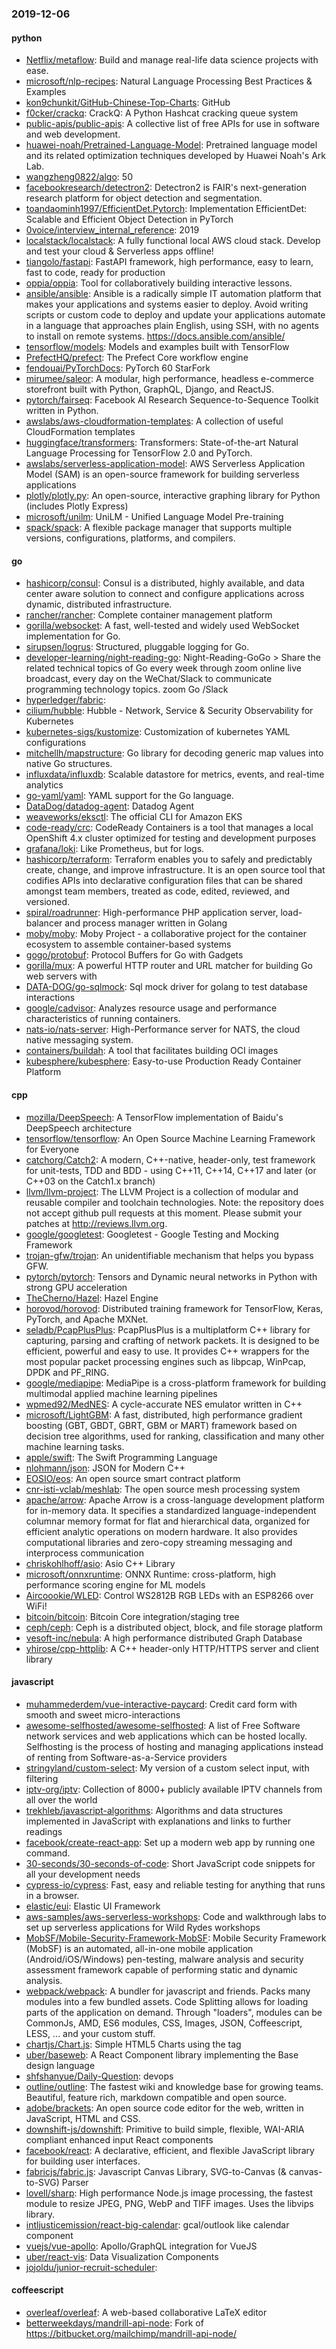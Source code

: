 ### 2019-12-06

#### python
* [Netflix/metaflow](https://github.com/Netflix/metaflow): Build and manage real-life data science projects with ease.
* [microsoft/nlp-recipes](https://github.com/microsoft/nlp-recipes): Natural Language Processing Best Practices & Examples
* [kon9chunkit/GitHub-Chinese-Top-Charts](https://github.com/kon9chunkit/GitHub-Chinese-Top-Charts):  GitHub
* [f0cker/crackq](https://github.com/f0cker/crackq): CrackQ: A Python Hashcat cracking queue system
* [public-apis/public-apis](https://github.com/public-apis/public-apis): A collective list of free APIs for use in software and web development.
* [huawei-noah/Pretrained-Language-Model](https://github.com/huawei-noah/Pretrained-Language-Model): Pretrained language model and its related optimization techniques developed by Huawei Noah's Ark Lab.
* [wangzheng0822/algo](https://github.com/wangzheng0822/algo): 50
* [facebookresearch/detectron2](https://github.com/facebookresearch/detectron2): Detectron2 is FAIR's next-generation research platform for object detection and segmentation.
* [toandaominh1997/EfficientDet.Pytorch](https://github.com/toandaominh1997/EfficientDet.Pytorch): Implementation EfficientDet: Scalable and Efficient Object Detection in PyTorch
* [0voice/interview_internal_reference](https://github.com/0voice/interview_internal_reference): 2019
* [localstack/localstack](https://github.com/localstack/localstack):  A fully functional local AWS cloud stack. Develop and test your cloud & Serverless apps offline!
* [tiangolo/fastapi](https://github.com/tiangolo/fastapi): FastAPI framework, high performance, easy to learn, fast to code, ready for production
* [oppia/oppia](https://github.com/oppia/oppia): Tool for collaboratively building interactive lessons.
* [ansible/ansible](https://github.com/ansible/ansible): Ansible is a radically simple IT automation platform that makes your applications and systems easier to deploy. Avoid writing scripts or custom code to deploy and update your applications  automate in a language that approaches plain English, using SSH, with no agents to install on remote systems. https://docs.ansible.com/ansible/
* [tensorflow/models](https://github.com/tensorflow/models): Models and examples built with TensorFlow
* [PrefectHQ/prefect](https://github.com/PrefectHQ/prefect): The Prefect Core workflow engine
* [fendouai/PyTorchDocs](https://github.com/fendouai/PyTorchDocs): PyTorch  60  StarFork
* [mirumee/saleor](https://github.com/mirumee/saleor): A modular, high performance, headless e-commerce storefront built with Python, GraphQL, Django, and ReactJS.
* [pytorch/fairseq](https://github.com/pytorch/fairseq): Facebook AI Research Sequence-to-Sequence Toolkit written in Python.
* [awslabs/aws-cloudformation-templates](https://github.com/awslabs/aws-cloudformation-templates): A collection of useful CloudFormation templates
* [huggingface/transformers](https://github.com/huggingface/transformers):  Transformers: State-of-the-art Natural Language Processing for TensorFlow 2.0 and PyTorch.
* [awslabs/serverless-application-model](https://github.com/awslabs/serverless-application-model): AWS Serverless Application Model (SAM) is an open-source framework for building serverless applications
* [plotly/plotly.py](https://github.com/plotly/plotly.py): An open-source, interactive graphing library for Python (includes Plotly Express) 
* [microsoft/unilm](https://github.com/microsoft/unilm): UniLM - Unified Language Model Pre-training
* [spack/spack](https://github.com/spack/spack): A flexible package manager that supports multiple versions, configurations, platforms, and compilers.

#### go
* [hashicorp/consul](https://github.com/hashicorp/consul): Consul is a distributed, highly available, and data center aware solution to connect and configure applications across dynamic, distributed infrastructure.
* [rancher/rancher](https://github.com/rancher/rancher): Complete container management platform
* [gorilla/websocket](https://github.com/gorilla/websocket): A fast, well-tested and widely used WebSocket implementation for Go.
* [sirupsen/logrus](https://github.com/sirupsen/logrus): Structured, pluggable logging for Go.
* [developer-learning/night-reading-go](https://github.com/developer-learning/night-reading-go): Night-Reading-GoGo  > Share the related technical topics of Go every week through zoom online live broadcast, every day on the WeChat/Slack to communicate programming technology topics.  zoom  Go /Slack 
* [hyperledger/fabric](https://github.com/hyperledger/fabric): 
* [cilium/hubble](https://github.com/cilium/hubble): Hubble - Network, Service & Security Observability for Kubernetes
* [kubernetes-sigs/kustomize](https://github.com/kubernetes-sigs/kustomize): Customization of kubernetes YAML configurations
* [mitchellh/mapstructure](https://github.com/mitchellh/mapstructure): Go library for decoding generic map values into native Go structures.
* [influxdata/influxdb](https://github.com/influxdata/influxdb): Scalable datastore for metrics, events, and real-time analytics
* [go-yaml/yaml](https://github.com/go-yaml/yaml): YAML support for the Go language.
* [DataDog/datadog-agent](https://github.com/DataDog/datadog-agent): Datadog Agent
* [weaveworks/eksctl](https://github.com/weaveworks/eksctl): The official CLI for Amazon EKS
* [code-ready/crc](https://github.com/code-ready/crc): CodeReady Containers is a tool that manages a local OpenShift 4.x cluster optimized for testing and development purposes
* [grafana/loki](https://github.com/grafana/loki): Like Prometheus, but for logs.
* [hashicorp/terraform](https://github.com/hashicorp/terraform): Terraform enables you to safely and predictably create, change, and improve infrastructure. It is an open source tool that codifies APIs into declarative configuration files that can be shared amongst team members, treated as code, edited, reviewed, and versioned.
* [spiral/roadrunner](https://github.com/spiral/roadrunner): High-performance PHP application server, load-balancer and process manager written in Golang
* [moby/moby](https://github.com/moby/moby): Moby Project - a collaborative project for the container ecosystem to assemble container-based systems
* [gogo/protobuf](https://github.com/gogo/protobuf): Protocol Buffers for Go with Gadgets
* [gorilla/mux](https://github.com/gorilla/mux): A powerful HTTP router and URL matcher for building Go web servers with 
* [DATA-DOG/go-sqlmock](https://github.com/DATA-DOG/go-sqlmock): Sql mock driver for golang to test database interactions
* [google/cadvisor](https://github.com/google/cadvisor): Analyzes resource usage and performance characteristics of running containers.
* [nats-io/nats-server](https://github.com/nats-io/nats-server): High-Performance server for NATS, the cloud native messaging system.
* [containers/buildah](https://github.com/containers/buildah): A tool that facilitates building OCI images
* [kubesphere/kubesphere](https://github.com/kubesphere/kubesphere): Easy-to-use Production Ready Container Platform

#### cpp
* [mozilla/DeepSpeech](https://github.com/mozilla/DeepSpeech): A TensorFlow implementation of Baidu's DeepSpeech architecture
* [tensorflow/tensorflow](https://github.com/tensorflow/tensorflow): An Open Source Machine Learning Framework for Everyone
* [catchorg/Catch2](https://github.com/catchorg/Catch2): A modern, C++-native, header-only, test framework for unit-tests, TDD and BDD - using C++11, C++14, C++17 and later (or C++03 on the Catch1.x branch)
* [llvm/llvm-project](https://github.com/llvm/llvm-project): The LLVM Project is a collection of modular and reusable compiler and toolchain technologies. Note: the repository does not accept github pull requests at this moment. Please submit your patches at http://reviews.llvm.org.
* [google/googletest](https://github.com/google/googletest): Googletest - Google Testing and Mocking Framework
* [trojan-gfw/trojan](https://github.com/trojan-gfw/trojan): An unidentifiable mechanism that helps you bypass GFW.
* [pytorch/pytorch](https://github.com/pytorch/pytorch): Tensors and Dynamic neural networks in Python with strong GPU acceleration
* [TheCherno/Hazel](https://github.com/TheCherno/Hazel): Hazel Engine
* [horovod/horovod](https://github.com/horovod/horovod): Distributed training framework for TensorFlow, Keras, PyTorch, and Apache MXNet.
* [seladb/PcapPlusPlus](https://github.com/seladb/PcapPlusPlus): PcapPlusPlus is a multiplatform C++ library for capturing, parsing and crafting of network packets. It is designed to be efficient, powerful and easy to use. It provides C++ wrappers for the most popular packet processing engines such as libpcap, WinPcap, DPDK and PF_RING.
* [google/mediapipe](https://github.com/google/mediapipe): MediaPipe is a cross-platform framework for building multimodal applied machine learning pipelines
* [wpmed92/MedNES](https://github.com/wpmed92/MedNES): A cycle-accurate NES emulator written in C++
* [microsoft/LightGBM](https://github.com/microsoft/LightGBM): A fast, distributed, high performance gradient boosting (GBT, GBDT, GBRT, GBM or MART) framework based on decision tree algorithms, used for ranking, classification and many other machine learning tasks.
* [apple/swift](https://github.com/apple/swift): The Swift Programming Language
* [nlohmann/json](https://github.com/nlohmann/json): JSON for Modern C++
* [EOSIO/eos](https://github.com/EOSIO/eos): An open source smart contract platform
* [cnr-isti-vclab/meshlab](https://github.com/cnr-isti-vclab/meshlab): The open source mesh processing system
* [apache/arrow](https://github.com/apache/arrow): Apache Arrow is a cross-language development platform for in-memory data. It specifies a standardized language-independent columnar memory format for flat and hierarchical data, organized for efficient analytic operations on modern hardware. It also provides computational libraries and zero-copy streaming messaging and interprocess communication
* [chriskohlhoff/asio](https://github.com/chriskohlhoff/asio): Asio C++ Library
* [microsoft/onnxruntime](https://github.com/microsoft/onnxruntime): ONNX Runtime: cross-platform, high performance scoring engine for ML models
* [Aircoookie/WLED](https://github.com/Aircoookie/WLED): Control WS2812B RGB LEDs with an ESP8266 over WiFi!
* [bitcoin/bitcoin](https://github.com/bitcoin/bitcoin): Bitcoin Core integration/staging tree
* [ceph/ceph](https://github.com/ceph/ceph): Ceph is a distributed object, block, and file storage platform
* [vesoft-inc/nebula](https://github.com/vesoft-inc/nebula): A high performance distributed Graph Database
* [yhirose/cpp-httplib](https://github.com/yhirose/cpp-httplib): A C++ header-only HTTP/HTTPS server and client library

#### javascript
* [muhammederdem/vue-interactive-paycard](https://github.com/muhammederdem/vue-interactive-paycard): Credit card form with smooth and sweet micro-interactions
* [awesome-selfhosted/awesome-selfhosted](https://github.com/awesome-selfhosted/awesome-selfhosted): A list of Free Software network services and web applications which can be hosted locally. Selfhosting is the process of hosting and managing applications instead of renting from Software-as-a-Service providers
* [stringyland/custom-select](https://github.com/stringyland/custom-select): My version of a custom select input, with filtering
* [iptv-org/iptv](https://github.com/iptv-org/iptv): Collection of 8000+ publicly available IPTV channels from all over the world
* [trekhleb/javascript-algorithms](https://github.com/trekhleb/javascript-algorithms):  Algorithms and data structures implemented in JavaScript with explanations and links to further readings
* [facebook/create-react-app](https://github.com/facebook/create-react-app): Set up a modern web app by running one command.
* [30-seconds/30-seconds-of-code](https://github.com/30-seconds/30-seconds-of-code): Short JavaScript code snippets for all your development needs
* [cypress-io/cypress](https://github.com/cypress-io/cypress): Fast, easy and reliable testing for anything that runs in a browser.
* [elastic/eui](https://github.com/elastic/eui): Elastic UI Framework 
* [aws-samples/aws-serverless-workshops](https://github.com/aws-samples/aws-serverless-workshops): Code and walkthrough labs to set up serverless applications for Wild Rydes workshops
* [MobSF/Mobile-Security-Framework-MobSF](https://github.com/MobSF/Mobile-Security-Framework-MobSF): Mobile Security Framework (MobSF) is an automated, all-in-one mobile application (Android/iOS/Windows) pen-testing, malware analysis and security assessment framework capable of performing static and dynamic analysis.
* [webpack/webpack](https://github.com/webpack/webpack): A bundler for javascript and friends. Packs many modules into a few bundled assets. Code Splitting allows for loading parts of the application on demand. Through "loaders", modules can be CommonJs, AMD, ES6 modules, CSS, Images, JSON, Coffeescript, LESS, ... and your custom stuff.
* [chartjs/Chart.js](https://github.com/chartjs/Chart.js): Simple HTML5 Charts using the <canvas> tag
* [uber/baseweb](https://github.com/uber/baseweb): A React Component library implementing the Base design language
* [shfshanyue/Daily-Question](https://github.com/shfshanyue/Daily-Question): devops
* [outline/outline](https://github.com/outline/outline): The fastest wiki and knowledge base for growing teams. Beautiful, feature rich, markdown compatible and open source.
* [adobe/brackets](https://github.com/adobe/brackets): An open source code editor for the web, written in JavaScript, HTML and CSS.
* [downshift-js/downshift](https://github.com/downshift-js/downshift):  Primitive to build simple, flexible, WAI-ARIA compliant enhanced input React components
* [facebook/react](https://github.com/facebook/react): A declarative, efficient, and flexible JavaScript library for building user interfaces.
* [fabricjs/fabric.js](https://github.com/fabricjs/fabric.js): Javascript Canvas Library, SVG-to-Canvas (& canvas-to-SVG) Parser
* [lovell/sharp](https://github.com/lovell/sharp): High performance Node.js image processing, the fastest module to resize JPEG, PNG, WebP and TIFF images. Uses the libvips library.
* [intljusticemission/react-big-calendar](https://github.com/intljusticemission/react-big-calendar): gcal/outlook like calendar component
* [vuejs/vue-apollo](https://github.com/vuejs/vue-apollo):  Apollo/GraphQL integration for VueJS
* [uber/react-vis](https://github.com/uber/react-vis): Data Visualization Components
* [jojoldu/junior-recruit-scheduler](https://github.com/jojoldu/junior-recruit-scheduler):    

#### coffeescript
* [overleaf/overleaf](https://github.com/overleaf/overleaf): A web-based collaborative LaTeX editor
* [betterweekdays/mandrill-api-node](https://github.com/betterweekdays/mandrill-api-node): Fork of https://bitbucket.org/mailchimp/mandrill-api-node/
